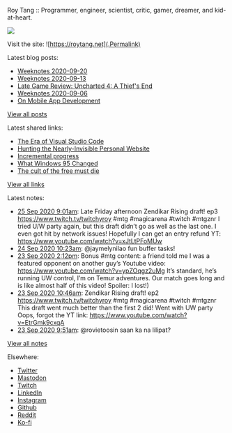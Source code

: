 Roy Tang :: Programmer, engineer, scientist, critic, gamer, dreamer, and kid-at-heart.

![](https://roytang.net/img/profile.jpg)

Visit the site: ![https://roytang.net](.Permalink)

Latest blog posts:
    

- [Weeknotes 2020-09-20](https://roytang.net/2020/09/weeknotes-2020-09-20/)
- [Weeknotes 2020-09-13](https://roytang.net/2020/09/weeknotes-2020-09-13/)
- [Late Game Review: Uncharted 4: A Thief&#39;s End](https://roytang.net/2020/09/uncharted4/)
- [Weeknotes 2020-09-06](https://roytang.net/2020/09/weeknotes-2020-09-06/)
- [On Mobile App Development](https://roytang.net/2020/09/mobile-app-dev/)

[View all posts](https://roytang.net/blog)

Latest shared links:
    

- [The Era of Visual Studio Code](https://roytang.net/2020/09/the-era-of-visual-studio-code/)
- [Hunting the Nearly-Invisible Personal Website](https://roytang.net/2020/08/hunting-the-nearly-invisible-personal-website/)
- [Incremental progress](https://roytang.net/2020/08/incremental-progress/)
- [What Windows 95 Changed](https://roytang.net/2020/08/what-windows-95-changed/)
- [The cult of the free must die](https://roytang.net/2020/08/the-cult-of-the-free-must-die/)

[View all links](https://roytang.net/links)

Latest notes:
    

- [25 Sep 2020 9:01am](https://roytang.net/2020/09/1309417618089168896/): Late Friday afternoon Zendikar Rising draft! ep3 https://www.twitch.tv/twitchyroy #mtg #magicarena #twitch #mtgznr
I tried U/W party again, but this draft didn&rsquo;t go as well as the last one. I even got hit by network issues! Hopefully I can get an entry refund
YT: https://www.youtube.com/watch?v=xJtLtPFoMUw
- [24 Sep 2020 10:23am](https://roytang.net/2020/09/1309075953650470912/): @jaymelynilao fun buffer tasks!
- [23 Sep 2020 2:12pm](https://roytang.net/2020/09/1308771257521827841/): Bonus #mtg content: a friend told me I was a featured opponent on another guy&rsquo;s Youtube video: https://www.youtube.com/watch?v=ypZOqgz2uMg It&rsquo;s standard, he&rsquo;s running UW control, I&rsquo;m on Temur adventures. Our match goes long and is like almost half of this video! Spoiler: I lost!)
- [23 Sep 2020 10:46am](https://roytang.net/2020/09/1308719289806065667/): Zendikar Rising draft! ep2 https://www.twitch.tv/twitchyroy #mtg #magicarena #twitch #mtgznr
This draft went much better than the first 2 did! Went with UW party
Oops, forgot the YT link: https://www.youtube.com/watch?v=EtrGmk9cxqA
- [23 Sep 2020 9:51am](https://roytang.net/2020/09/1308705502650535938/): @rovietoosin saan ka na lilipat?

[View all notes](https://roytang.net/notes)

Elsewhere:

- [Twitter](https://twitter.com/roytang)
- [Mastodon](https://mastodon.technology/@roytang)
- [Twitch](https://twitch.tv/twitchyroy)
- [LinkedIn](https://www.linkedin.com/in/roytang)
- [Instagram](https://instagram.com/roytang0400)
- [Github](https://github.com/roytang)
- [Reddit](https://reddit.com/u/hungryroy)
- [Ko-fi](https://ko-fi.com/roytang)